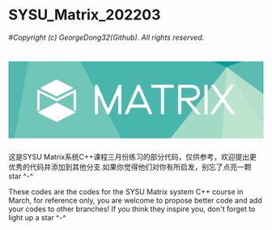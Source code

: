 # SYSU_Matrix_202203
#*Copyright (c) GeorgeDong32(Github). All rights reserved.*

<h1 align="center">
  <img src="https://github.com/GeorgeDong32/SYSU_Matrix_2022/blob/main/Matrix_title.jpeg" alt="Matrix" width="600">
</h1>

这是SYSU Matrix系统C++课程三月份练习的部分代码，仅供参考，欢迎提出更优秀的代码并添加到其他分支.如果你觉得他们对你有所启发，别忘了点亮一颗star ^-^

These codes are the codes for the SYSU Matrix system C++ course in March, for reference only, you are welcome to propose better code and add your codes to other branches! If you think they inspire you, don't forget to light up a star ^-^
